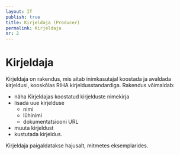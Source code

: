 ```yaml
---
layout: IT
publish: true
title: Kirjeldaja (Producer)
permalink: Kirjeldaja
nr: 2
---
```


# Kirjeldaja

Kirjeldaja on rakendus, mis aitab inimkasutajal koostada ja avaldada kirjeldusi, kooskõlas RIHA kirjeldusstandardiga. Rakendus võimaldab:

- näha Kirjeldajas koostatud kirjelduste nimekirja
- lisada uue kirjelduse
  - nimi
  - lühinimi
  - dokumentatsiooni URL
- muuta kirjeldust
- kustutada kirjeldus.

Kirjeldaja paigaldatakse hajusalt, mitmetes eksemplarides. 


